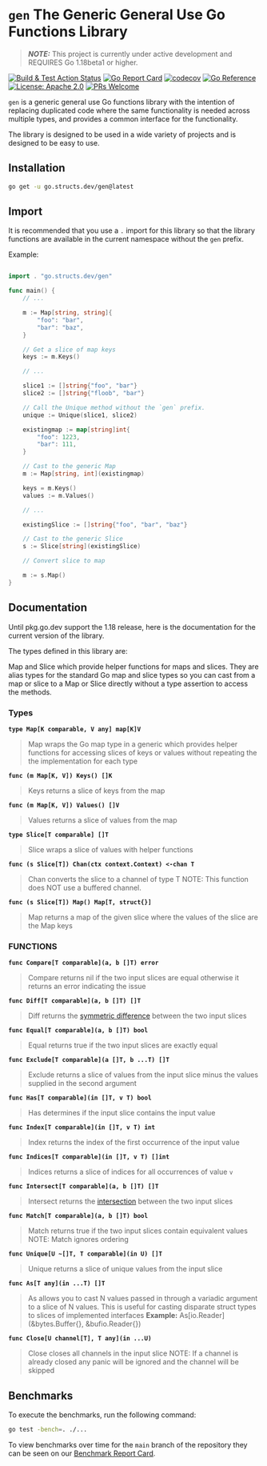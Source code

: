 # `gen` The Generic General Use Go Functions Library

> ***NOTE:*** This project is currently under active development
> and REQUIRES Go 1.18beta1 or higher.

[![Build & Test Action Status](https://github.com/structsdev/gen/actions/workflows/build.yml/badge.svg)](https://github.com/structsdev/gen/actions)
[![Go Report Card](https://goreportcard.com/badge/go.structs.dev/gen)](https://goreportcard.com/report/go.structs.dev/gen)
[![codecov](https://codecov.io/gh/structsdev/gen/branch/main/graph/badge.svg)](https://codecov.io/gh/structsdev/gen)
[![Go Reference](https://pkg.go.dev/badge/go.structs.dev/gen.svg)](#documentation)
[![License: Apache 2.0](https://img.shields.io/badge/license-Apache-blue.svg)](https://opensource.org/licenses/Apache-2.0)
[![PRs Welcome](https://img.shields.io/badge/PRs-welcome-brightgreen.svg)](http://makeapullrequest.com)

`gen` is a generic general use Go functions library with the intention of
replacing duplicated code where the same functionality is needed across multiple
types, and provides a common interface for the functionality.

The library is designed to be used in a wide variety of projects and is
designed to be easy to use.

## Installation

```bash
go get -u go.structs.dev/gen@latest
```

## Import

It is recommended that you use a `.` import for this library so that the
library functions are available in the current namespace without the `gen`
prefix.

Example:

```go

import . "go.structs.dev/gen"

func main() {
    // ...

    m := Map[string, string]{
        "foo": "bar",
        "bar": "baz",
    }

    // Get a slice of map keys
    keys := m.Keys()

    // ...

    slice1 := []string{"foo", "bar"}
    slice2 := []string{"floob", "bar"}

    // Call the Unique method without the `gen` prefix.
    unique := Unique(slice1, slice2)

    existingmap := map[string]int{
        "foo": 1223,
        "bar": 111,
    }

    // Cast to the generic Map
    m := Map[string, int](existingmap)

    keys = m.Keys()
    values := m.Values()

    // ...

    existingSlice := []string{"foo", "bar", "baz"}

    // Cast to the generic Slice
    s := Slice[string](existingSlice)

    // Convert slice to map

    m := s.Map()
}

```

## Documentation

Until pkg.go.dev support the 1.18 release, here is the documentation for the
current version of the library.

The types defined in this library are:

Map and Slice which provide helper functions for maps and slices. They are alias
types for the standard Go map and slice types so you can cast from a map or
slice to a Map or Slice directly without a type assertion to access the methods.

### Types

**`type Map[K comparable, V any] map[K]V`**
>Map wraps the Go map type in a generic which provides helper functions for
    accessing slices of keys or values without repeating the the implementation
    for each type

**`func (m Map[K, V]) Keys() []K`**
>Keys returns a slice of keys from the map

**`func (m Map[K, V]) Values() []V`**
>Values returns a slice of values from the map

**`type Slice[T comparable] []T`**
>Slice wraps a slice of values with helper functions

**`func (s Slice[T]) Chan(ctx context.Context) <-chan T`**
>Chan converts the slice to a channel of type T
>NOTE: This function does NOT use a buffered channel.

**`func (s Slice[T]) Map() Map[T, struct{}]`**
>Map returns a map of the given slice where the values of the slice are the
    Map keys

### FUNCTIONS

**`func Compare[T comparable](a, b []T) error`**
> Compare returns nil if the two input slices are equal otherwise it returns
    an error indicating the issue

**`func Diff[T comparable](a, b []T) []T`**
>Diff returns the [symmetric difference] between the two input slices

**`func Equal[T comparable](a, b []T) bool`**
>Equal returns true if the two input slices are exactly equal

**`func Exclude[T comparable](a []T, b ...T) []T`**
>Exclude returns a slice of values from the input slice minus the values
    supplied in the second argument

**`func Has[T comparable](in []T, v T) bool`**
>Has determines if the input slice contains the input value

**`func Index[T comparable](in []T, v T) int`**
>Index returns the index of the first occurrence of the input value

**`func Indices[T comparable](in []T, v T) []int`**
>Indices returns a slice of indices for all occurrences of value `v`

**`func Intersect[T comparable](a, b []T) []T`**
>Intersect returns the [intersection] between the two input slices

**`func Match[T comparable](a, b []T) bool`**
>Match returns true if the two input slices contain equivalent values NOTE:
    Match ignores ordering

**`func Unique[U ~[]T, T comparable](in U) []T`**
>Unique returns a slice of unique values from the input slice

**`func As[T any](in ...T) []T`**
>As allows you to cast N values passed in through a variadic argument to a
    slice of N values. This is useful for casting disparate struct types to
    slices of implemented interfaces
>**Example:** As[io.Reader](&bytes.Buffer{}, &bufio.Reader{})

**`func Close[U channel[T], T any](in ...U)`**
>Close closes all channels in the input slice
> NOTE: If a channel is already closed any panic will be ignored and the
    channel will be skipped

## Benchmarks

To execute the benchmarks, run the following command:

```bash
go test -bench=. ./...
```

To view benchmarks over time for the `main` branch of the repository they can
be seen on our [Benchmark Report Card].

[symmetric difference]: https://en.wikipedia.org/wiki/Symmetric_difference
[intersection]: https://en.wikipedia.org/wiki/Intersection_(set_theory)
[Benchmark Report Card]: https://structsdev.github.io/gen/dev/bench/
